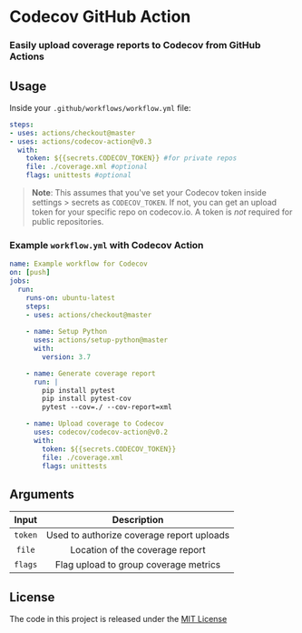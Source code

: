 <!-- <p align="center"><img  src="./codecov-logo.png"  /></p> -->

# Codecov GitHub Action
### Easily upload coverage reports to Codecov from GitHub Actions 

## Usage

Inside your `.github/workflows/workflow.yml` file:

```yaml
steps:
- uses: actions/checkout@master
- uses: actions/codecov-action@v0.3
  with:
    token: ${{secrets.CODECOV_TOKEN}} #for private repos
    file: ./coverage.xml #optional
    flags: unittests #optional
```
>**Note**: This assumes that you've set your Codecov token inside settings > secrets as `CODECOV_TOKEN`. If not, you can get an upload token for your specific repo on codecov.io. A token is *not* required for public repositories. 

### Example `workflow.yml` with Codecov Action

```yaml
name: Example workflow for Codecov
on: [push]
jobs:
  run:
    runs-on: ubuntu-latest
    steps:
    - uses: actions/checkout@master
   
    - name: Setup Python  
      uses: actions/setup-python@master
      with:
        version: 3.7

    - name: Generate coverage report
      run: |
        pip install pytest
        pip install pytest-cov
        pytest --cov=./ --cov-report=xml

    - name: Upload coverage to Codecov  
      uses: codecov/codecov-action@v0.2
      with:
        token: ${{secrets.CODECOV_TOKEN}}
        file: ./coverage.xml
        flags: unittests
```

## Arguments

| Input  | Description |
| :---:     |     :---:   | 
| `token`  | Used to authorize coverage report uploads  |
| `file`  | Location of the coverage report |
| `flags`  | Flag upload to group coverage metrics |


## License 

The code in this project is released under the [MIT License](LICENSE)
